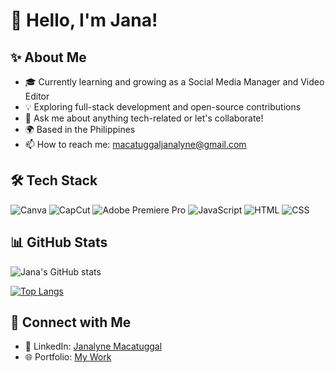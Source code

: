 # 👋 Hello, I'm Jana!

## ✨ About Me

- 🎓 Currently learning and growing as a Social Media Manager and Video Editor
- 💡 Exploring full-stack development and open-source contributions
- 💬 Ask me about anything tech-related or let's collaborate!
- 🌍 Based in the Philippines
- 📫 How to reach me: [macatuggaljanalyne@gmail.com](mailto:macatuggaljanalyne@gmail.com)

## 🛠️ Tech Stack
![Canva](https://img.shields.io/badge/Design-Canva-blue?style=flat&logo=canva)
![CapCut](https://img.shields.io/badge/Editing-CapCut-black?style=flat)
![Adobe Premiere Pro](https://img.shields.io/badge/Video-Adobe%20Premiere%20Pro-purple?style=flat&logo=adobe-premiere-pro&logoColor=white)
![JavaScript](https://img.shields.io/badge/Code-JavaScript-yellow?style=flat&logo=javascript)
![HTML](https://img.shields.io/badge/Markup-HTML5-orange?style=flat&logo=html5)
![CSS](https://img.shields.io/badge/Style-CSS3-blue?style=flat&logo=css3&logoColor=white)

## 📊 GitHub Stats
![Jana's GitHub stats](https://github-readme-stats.vercel.app/api?username=Jana0423&show_icons=true&theme=default)

[![Top Langs](https://github-readme-stats.vercel.app/api/top-langs/?username=Jana0423&layout=compact)](https://github.com/anuraghazra/github-readme-stats)

## 🔗 Connect with Me

- 💼 LinkedIn: [Janalyne Macatuggal](https://www.linkedin.com/in/janalyne-macatuggal-b135aa201/)
- 🌐 Portfolio: [My Work](https://kylash.my.canva.site/jmmyportfolio)

